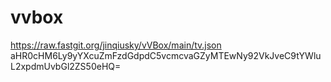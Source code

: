 # vvbox
https://raw.fastgit.org/jinqiusky/vVBox/main/tv.json
aHR0cHM6Ly9yYXcuZmFzdGdpdC5vcmcvaGZyMTEwNy92VkJveC9tYWluL2xpdmUvbGl2ZS50eHQ=

